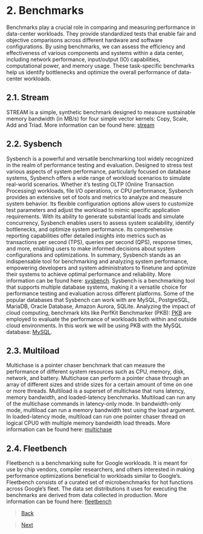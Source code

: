 # 2. Benchmarks

Benchmarks play a crucial role in comparing and measuring performance in data-center workloads. They provide standardized tests that enable fair and objective comparisons across different hardware and software configurations. By using benchmarks, we can assess the efficiency and effectiveness of various components and systems within a data center, including network performance, input/output (IO) capabilities, computational power, and memory usage. These task-specific benchmarks help us identify bottlenecks and optimize the overall performance of data-center workloads.

## 2.1. Stream

STREAM is a simple, synthetic benchmark designed to measure sustainable memory bandwidth (in MB/s) for four simple vector kernels: Copy, Scale, Add and Triad. More information can be found here: [stream](https://www.cs.virginia.edu/stream/)

## 2.2. Sysbench

Sysbench is a powerful and versatile benchmarking tool widely recognized in the realm of performance testing and evaluation. Designed to stress test various aspects of system performance, particularly focused on database systems, Sysbench offers a wide range of workload scenarios to simulate real-world scenarios. Whether it’s testing OLTP (Online Transaction Processing) workloads, file I/O operations, or CPU performance, Sysbench provides an extensive set of tools and metrics to analyze and measure system behavior. Its flexible configuration options allow users to customize test parameters and adjust the workload to mimic specific application requirements. With its ability to generate substantial loads and simulate concurrency, Sysbench enables users to assess system scalability, identify bottlenecks, and optimize system performance. Its comprehensive reporting capabilities offer detailed insights into metrics such as transactions per second (TPS), queries per second (QPS), response times, and more, enabling users to make informed decisions about system configurations and optimizations. In summary, Sysbench stands as an indispensable tool for benchmarking and analyzing system performance, empowering developers and system administrators to finetune and optimize their systems to achieve optimal performance and reliability. More information can be found here: [sysbench](https://github.com/akopytov/sysbench). Sysbench is a benchmarking tool that supports multiple database systems, making it a versatile choice for performance testing and evaluation across different platforms. Some of the popular databases that Sysbench can work with are MySQL, PostgreSQL, MariaDB, Oracle Database, Amazon Aurora, SQLite. Analyzing the impact of cloud computing, benchmark kits like PerfKit Benchmarker (PKB): [PKB](https://github.com/GoogleCloudPlatform/PerfKitBenchmarker) are employed to evaluate the performance of workloads both within and outside cloud environments. In this work we will be using PKB with the MySQL database: [MySQL](https://www.mysql.com).

## 2.3. Multiload

Multichase is a pointer chaser benchmark that can measure the performance of different system resources such as CPU, memory, disk, network, and battery. Multichase can perform a pointer chase through an array of different sizes and stride sizes for a certain amount of time on one or more threads. Multiload is a superset of multichase that runs latency, memory bandwidth, and loaded-latency benchmarks. Multiload can run any of the multichase commands in latency-only mode. In bandwidth-only mode, multiload can run a memory bandwidth test using the load argument. In loaded-latency mode, multiload can run one pointer chaser thread on logical CPU0 with multiple memory bandwidth load threads. More information can be found here: [multichase](https://github.com/google/multichase)

## 2.4. Fleetbench

Fleetbench is a benchmarking suite for Google workloads. It is meant for use by chip vendors, compiler researchers, and others interested in making performance optimizations beneficial to workloads similar to Google’s. Fleetbench consists of a curated set of microbenchmarks for hot functions across Google’s fleet. The data set distributions it uses for executing the benchmarks are derived from data collected in production. More information can be found here: [fleetbench](https://github.com/google/fleetbench)

> [Back](./index.md)

> [Next](./stream_analysis.md)

